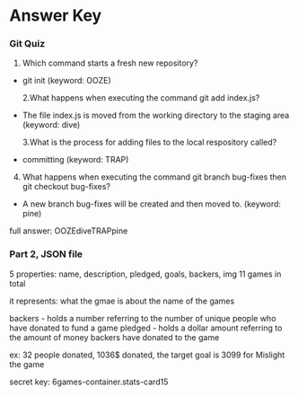 # Answer Key

### Git Quiz

1. Which command starts a fresh new repository?

- git init (keyword: OOZE)

  2.What happens when executing the command git add index.js?

- The file index.js is moved from the working directory to the staging area (keyword: dive)

  3.What is the process for adding files to the local respository called?

- committing (keyword: TRAP)

4. What happens when executing the command git branch bug-fixes then git checkout bug-fixes?

- A new branch bug-fixes will be created and then moved to. (keyword: pine)

full answer: OOZEdiveTRAPpine

### Part 2, JSON file

5 properties: name, description, pledged, goals, backers, img
11 games in total

it represents:
what the gmae is about
the name of the games

backers - holds a number referring to the number of unique people who have donated to fund a game
pledged - holds a dollar amount referring to the amount of money backers have donated to the game

ex:
32 people donated, 1036$ donated, the target goal is 3099 for Mislight the game

secret key: 6games-container.stats-card15
